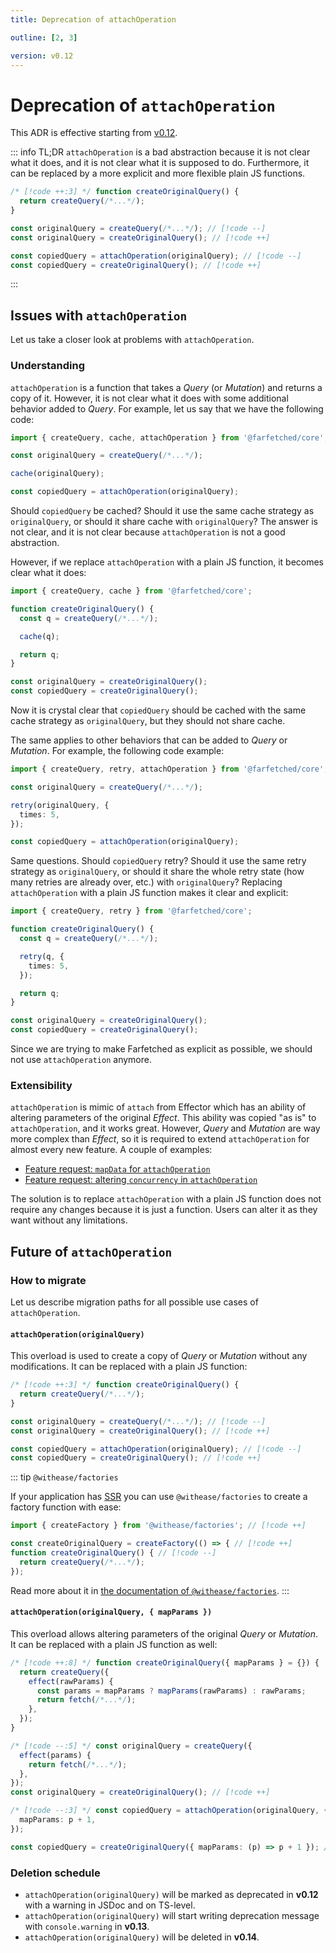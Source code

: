 ```yaml
---
title: Deprecation of attachOperation

outline: [2, 3]

version: v0.12
---
```


# Deprecation of `attachOperation`

This ADR is effective starting from [v0.12](/releases/0-12).

::: info TL;DR
`attachOperation` is a bad abstraction because it is not clear what it does, and it is not clear what it is supposed to do. Furthermore, it can be replaced by a more explicit and more flexible plain JS functions.

```ts
/* [!code ++:3] */ function createOriginalQuery() {
  return createQuery(/*...*/);
}

const originalQuery = createQuery(/*...*/); // [!code --]
const originalQuery = createOriginalQuery(); // [!code ++]

const copiedQuery = attachOperation(originalQuery); // [!code --]
const copiedQuery = createOriginalQuery(); // [!code ++]
```

:::

## Issues with `attachOperation`

Let us take a closer look at problems with `attachOperation`.

### Understanding

`attachOperation` is a function that takes a _Query_ (or _Mutation_) and returns a copy of it. However, it is not clear what it does with some additional behavior added to _Query_. For example, let us say that we have the following code:

```ts
import { createQuery, cache, attachOperation } from '@farfetched/core';

const originalQuery = createQuery(/*...*/);

cache(originalQuery);

const copiedQuery = attachOperation(originalQuery);
```

Should `copiedQuery` be cached? Should it use the same cache strategy as `originalQuery`, or should it share cache with `originalQuery`? The answer is not clear, and it is not clear because `attachOperation` is not a good abstraction.

However, if we replace `attachOperation` with a plain JS function, it becomes clear what it does:

```ts
import { createQuery, cache } from '@farfetched/core';

function createOriginalQuery() {
  const q = createQuery(/*...*/);

  cache(q);

  return q;
}

const originalQuery = createOriginalQuery();
const copiedQuery = createOriginalQuery();
```

Now it is crystal clear that `copiedQuery` should be cached with the same cache strategy as `originalQuery`, but they should not share cache.

The same applies to other behaviors that can be added to _Query_ or _Mutation_. For example, the following code example:

```ts
import { createQuery, retry, attachOperation } from '@farfetched/core';

const originalQuery = createQuery(/*...*/);

retry(originalQuery, {
  times: 5,
});

const copiedQuery = attachOperation(originalQuery);
```

Same questions. Should `copiedQuery` retry? Should it use the same retry strategy as `originalQuery`, or should it share the whole retry state (how many retries are already over, etc.) with `originalQuery`? Replacing `attachOperation` with a plain JS function makes it clear and explicit:

```ts
import { createQuery, retry } from '@farfetched/core';

function createOriginalQuery() {
  const q = createQuery(/*...*/);

  retry(q, {
    times: 5,
  });

  return q;
}

const originalQuery = createOriginalQuery();
const copiedQuery = createOriginalQuery();
```

Since we are trying to make Farfetched as explicit as possible, we should not use `attachOperation` anymore.

### Extensibility

`attachOperation` is mimic of `attach` from Effector which has an ability of altering parameters of the original _Effect_. This ability was copied "as is" to `attachOperation`, and it works great. However, _Query_ and _Mutation_ are way more complex than _Effect_, so it is required to extend `attachOperation` for almost every new feature. A couple of examples:

- [Feature request: `mapData` for `attachOperation`](https://github.com/igorkamyshev/farfetched/issues/264)
- [Feature request: altering `concurrency` in `attachOperation`](https://github.com/igorkamyshev/farfetched/issues/222)

The solution is to replace `attachOperation` with a plain JS function does not require any changes because it is just a function. Users can alter it as they want without any limitations.

## Future of `attachOperation`

### How to migrate

Let us describe migration paths for all possible use cases of `attachOperation`.

#### `attachOperation(originalQuery)`

This overload is used to create a copy of _Query_ or _Mutation_ without any modifications. It can be replaced with a plain JS function:

```ts
/* [!code ++:3] */ function createOriginalQuery() {
  return createQuery(/*...*/);
}

const originalQuery = createQuery(/*...*/); // [!code --]
const originalQuery = createOriginalQuery(); // [!code ++]

const copiedQuery = attachOperation(originalQuery); // [!code --]
const copiedQuery = createOriginalQuery(); // [!code ++]
```

::: tip `@withease/factories`

If your application has [SSR](/recipes/ssr) you can use `@withease/factories` to create a factory function with ease:

```ts
import { createFactory } from '@withease/factories'; // [!code ++]

const createOriginalQuery = createFactory(() => { // [!code ++]
function createOriginalQuery() { // [!code --]
  return createQuery(/*...*/);
});
```

Read more about it in [the documentation of `@withease/factories`](https://withease.pages.dev/factories/).
:::

#### `attachOperation(originalQuery, { mapParams })`

This overload allows altering parameters of the original _Query_ or _Mutation_. It can be replaced with a plain JS function as well:

```ts
/* [!code ++:8] */ function createOriginalQuery({ mapParams } = {}) {
  return createQuery({
    effect(rawParams) {
      const params = mapParams ? mapParams(rawParams) : rawParams;
      return fetch(/*...*/);
    },
  });
}

/* [!code --:5] */ const originalQuery = createQuery({
  effect(params) {
    return fetch(/*...*/);
  },
});
const originalQuery = createOriginalQuery(); // [!code ++]

/* [!code --:3] */ const copiedQuery = attachOperation(originalQuery, {
  mapParams: p + 1,
});

const copiedQuery = createOriginalQuery({ mapParams: (p) => p + 1 }); // [!code ++]
```

### Deletion schedule

- `attachOperation(originalQuery)` will be marked as deprecated in **v0.12** with a warning in JSDoc and on TS-level.
- `attachOperation(originalQuery)` will start writing deprecation message with `console.warning` in **v0.13**.
- `attachOperation(originalQuery)` will be deleted in **v0.14**.
